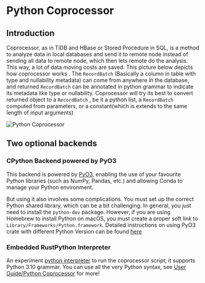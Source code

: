 # Python Coprocessor

## Introduction

Coprocessor, as in TiDB and HBase or Stored Procedure in SQL, is a method to analyze data in local
databases and send it to remote node instead of sending all data to remote node, which then lets
remote do the analysis. This way, a lot of data moving costs are saved. This picture below depicts
how coprocessor works . The `RecordBatch` (Basically a column in table with type and nullability
metadata) can come from anywhere in the database, and returned `RecordBatch` can be annotated in
python grammar to indicate its metadata like type or nullability. Coprocessor will try its best to
convert returned object to a `RecordBatch` , be it a python list, a `RecordBatch` computed from
parameters, or a constant(which is extends to the same length of input arguments)

![Python Coprocessor](/python-coprocessor.png)

## Two optional backends

### CPython Backend powered by PyO3

This backend is powered by [PyO3](https://pyo3.rs/v0.18.1/), enabling the use of your favourite Python libraries (such as NumPy, Pandas, etc.) and allowing Conda to manage your Python environment.

But using it also involves some complications. You must set up the correct Python shared library, which can be a bit challenging. In general, you just need to install the `python-dev` package. However, if you are using Homebrew to install Python on macOS, you must create a proper soft link to `Library/Frameworks/Python.framework`. Detailed instructions on using PyO3 crate with different Python Version can be found [here](https://pyo3.rs/v0.18.1/building_and_distribution#configuring-the-python-version)

### Embedded RustPython Interpreter

An experiment [python interpreter](https://github.com/RustPython/RustPython) to run
the coprocessor script, it supports Python 3.10 grammar. You can use all the very Python syntax, see [User Guide/Python Coprocessor](/v0.3/user-guide/scripts-&-functions/overview.md) for more!
